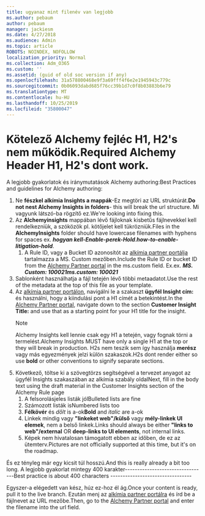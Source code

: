 ```yaml
---
title: ugyanaz mint filenév van legjobb
ms.author: pebaum
author: pebaum
manager: jackiesm
ms.date: 4/27/2018
ms.audience: Admin
ms.topic: article
ROBOTS: NOINDEX, NOFOLLOW
localization_priority: Normal
ms.collection: Adm_O365
ms.custom: ''
ms.assetid: (guid of old soc version if any)
ms.openlocfilehash: 31a578800468e9f3a69fff4f6e2e1945943c779c
ms.sourcegitcommit: 0b06093dabd685f76cc39b1d7c0f8b03883b6e79
ms.translationtype: MT
ms.contentlocale: hu-HU
ms.lasthandoff: 10/25/2019
ms.locfileid: "35800047"
---
```

# <a name="required-alchemy-header-h1-h2s-dont-work"></a><span data-ttu-id="0c686-102">Kötelező Alchemy fejléc H1, H2's nem működik.</span><span class="sxs-lookup"><span data-stu-id="0c686-102">Required Alchemy Header H1, H2's dont work.</span></span>
<span data-ttu-id="0c686-103">A legjobb gyakorlatok és iránymutatások Alchemy authoring:</span><span class="sxs-lookup"><span data-stu-id="0c686-103">Best Practices and guidelines for Alchemy authoring:</span></span>

1. <span data-ttu-id="0c686-104">Ne **fészkel alkímia Insights a mappák**-Ez megtöri az URL struktúrát.</span><span class="sxs-lookup"><span data-stu-id="0c686-104">**Do not nest Alchemy Insights in folders**- this will break the url structure.</span></span> <span data-ttu-id="0c686-105">Mi vagyunk látszó-ba rögzítő ez.</span><span class="sxs-lookup"><span data-stu-id="0c686-105">We're looking into fixing this.</span></span>
1. <span data-ttu-id="0c686-106">Az **Alchemyinsights** mappában lévő fájloknak kisbetűs fájlnevekkel kell rendelkezniük, a szóközök pl. kötőjelet kell tükrözniük.</span><span class="sxs-lookup"><span data-stu-id="0c686-106">Files in the **AlchemyInsights** folder should have lowercase filenames with hyphens for spaces ex.</span></span> <span data-ttu-id="0c686-107">***hogyan kell-Enable-perek-Hold***.</span><span class="sxs-lookup"><span data-stu-id="0c686-107">***how-to-enable-litigation-hold***.</span></span>
    1. <span data-ttu-id="0c686-108">A Rule ID, vagy a Bucket ID azonosítót az [alkímia partner portálja](https://alchemyportal.azurewebsites.net) tartalmazza a MS. Custom mezőben.</span><span class="sxs-lookup"><span data-stu-id="0c686-108">Include the Rule ID or bucket ID from the [Alchemy Partner portal](https://alchemyportal.azurewebsites.net) in the ms.custom field.</span></span> <span data-ttu-id="0c686-109">Ex.</span><span class="sxs-lookup"><span data-stu-id="0c686-109">ex.</span></span> <span data-ttu-id="0c686-110">***MS. Custom: 100021***</span><span class="sxs-lookup"><span data-stu-id="0c686-110">***ms.custom: 100021***</span></span>
1. <span data-ttu-id="0c686-111">Sablonként használhatja a fájl tetején lévő többi metaadatot.</span><span class="sxs-lookup"><span data-stu-id="0c686-111">Use the rest of the metadata at the top of this file as your template.</span></span>
1. <span data-ttu-id="0c686-112">Az [alkímia partner portálon](https://alchemyportal.azurewebsites.net), navigálni le a szakaszt **ügyfél Insight cím:** és használni, hogy a kiindulási pont a H1 címét a betekintést.</span><span class="sxs-lookup"><span data-stu-id="0c686-112">In the [Alchemy Partner portal](https://alchemyportal.azurewebsites.net), navigate down to the section **Customer Insight Title:** and use that as a starting point for your H1 title for the insight.</span></span> 
    > [!NOTE]
    > <span data-ttu-id="0c686-113">Alchemy Insights kell lennie csak egy H1 a tetején, vagy fognak törni a termelést.</span><span class="sxs-lookup"><span data-stu-id="0c686-113">Alchemy Insights MUST have only a single H1 at the top or they will break in production.</span></span> <span data-ttu-id="0c686-114">H2s nem teszik sem így használja **merész** vagy más egyezmények jelzi külön szakaszok.</span><span class="sxs-lookup"><span data-stu-id="0c686-114">H2s dont render either so use **bold** or other conventions to signify separate sections.</span></span>
1. <span data-ttu-id="0c686-115">Következő, töltse ki a szövegtörzs segítségével a tervezet anyagot az ügyfél Insights szakaszában az alkímia szabály oldal</span><span class="sxs-lookup"><span data-stu-id="0c686-115">Next, fill in the body text using the draft material in the Customer Insights section of the Alchemy Rule page</span></span>
    1. <span data-ttu-id="0c686-116">A felsorolásjeles listák jól</span><span class="sxs-lookup"><span data-stu-id="0c686-116">Bulleted lists are fine</span></span>
    1. <span data-ttu-id="0c686-117">Számozott listák is</span><span class="sxs-lookup"><span data-stu-id="0c686-117">Numbered lists too</span></span>
    1. <span data-ttu-id="0c686-118">**Félkövér** és *dőlt* is a-ok</span><span class="sxs-lookup"><span data-stu-id="0c686-118">**Bold** and *italic* are a-ok</span></span>
    1. <span data-ttu-id="0c686-119">Linkek mindig vagy **"linkeket web"/külső** vagy **mély-linkek UI elemek**, nem a belső linkek.</span><span class="sxs-lookup"><span data-stu-id="0c686-119">Links should always be either **"links to web"/external** OR **deep-links to UI elements**, not internal links.</span></span>
    1. <span data-ttu-id="0c686-120">Képek nem hivatalosan támogatott ebben az időben, de ez az ütemterv.</span><span class="sxs-lookup"><span data-stu-id="0c686-120">Pictures are not officially supported at this time, but it's on the roadmap.</span></span>

<span data-ttu-id="0c686-121">És ez tényleg már egy kicsit túl hosszú.</span><span class="sxs-lookup"><span data-stu-id="0c686-121">And this is really already a bit too long.</span></span> <span data-ttu-id="0c686-122">A legjobb gyakorlat mintegy 400 karakter---------------------------------</span><span class="sxs-lookup"><span data-stu-id="0c686-122">Best practice is about 400 characters ---------------------------------</span></span>

<span data-ttu-id="0c686-123">Egyszer-a elégedett van kész, húz ez-hoz él ág.</span><span class="sxs-lookup"><span data-stu-id="0c686-123">Once your content is ready, pull it to the live branch.</span></span> <span data-ttu-id="0c686-124">Ezután menj az [alkímia partner portálra](https://alchemyportal.azurewebsites.net) és írd be a fájlnevet az URL mezőbe.</span><span class="sxs-lookup"><span data-stu-id="0c686-124">Then, go to the [Alchemy Partner portal](https://alchemyportal.azurewebsites.net) and enter the filename into the url field.</span></span> 